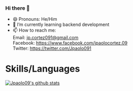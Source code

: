 ### Hi there 👋

<!--
**Jpaolo09/Jpaolo09** is a ✨ _special_ ✨ repository because its `README.md` (this file) appears on your GitHub profile.

Here are some ideas to get you started:

- 🔭 I’m currently working on ...
- 🌱 I’m currently learning ...
- 👯 I’m looking to collaborate on ...
- 🤔 I’m looking for help with ...
- 💬 Ask me about ...
- 📫 How to reach me: ...
- 😄 Pronouns: ...
- ⚡ Fun fact: ...
-->

- 😄 Pronouns: He/Him
- 🌱 I’m currently learning backend development
- 📫 How to reach me:  
     Email: jp.cortez091@gmail.com  
     Facebook: https://www.facebook.com/jpaolocortez.09  
     Twitter: https://twitter.com/Jpaolo091
     
# Skills/Languages  
[![Jpaolo09's github stats](https://github-readme-stats.vercel.app/api?username=Jpaolo09)](https://github.com/Jpaolo09/github-readme-stats)

